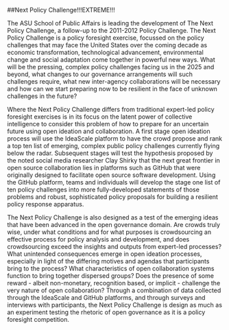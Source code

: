 ##Next Policy Challenge!!!EXTREME!!!

The ASU School of Public Affairs is leading the development of The Next Policy Challenge, a follow-up to the 2011-2012 Policy Challenge. The Next Policy Challenge is a policy foresight exercise, focussed on the policy challenges that may face the United States over the coming decade as economic transformation, technological advancement, environmental change and social adaptation come together in powerful new ways. What will be the pressing, complex policy challenges facing us in the 2025 and beyond, what changes to our governance arrangements will such challenges require, what new inter-agency collaborations will be necessary and how can we start preparing now to be resilient in the face of unknown challenges in the future?

Where the Next Policy Challenge differs from traditional expert-led policy foresight exercises is in its focus on the latent power of collective intelligence to consider this problem of how to prepare for an uncertain future using open ideation and collaboration. A first stage open ideation process will use the IdeaScale platform to have the crowd propose and rank a top ten list of emerging, complex public policy challenges currently flying below the radar. Subsequent stages will test the hypothesis proposed by the noted social media researcher Clay Shirky that the next great frontier in open source collaboration lies in platforms such as GitHub that were originally designed to facilitate open source software development. Using the GitHub platform, teams and individuals will develop the stage one list of ten policy challenges into more fully-developed statements of those problems and robust, sophisticated policy proposals for building a resilient policy response apparatus.

The Next Policy Challenge is also designed as a test of the emerging ideas that have been advanced in the open governance domain. Are crowds truly wise, under what conditions and for what purposes is crowdsourcing an effective process for policy analysis and development, and does crowdsourcing exceed the insights and outputs from expert-led processes? What unintended consequences emerge in open ideation processes, especially in light of the differing motives and agendas that participants bring to the process? What characteristics of open collaboration systems function to bring together dispersed groups? Does the presence of some reward - albeit non-monetary, recognition based, or implicit - challenge the very nature of open collaboration? Through a combination of data collected through the IdeaScale and GitHub platforms, and through surveys and interviews with participants, the Next Policy Challenge is design as much as an experiment testing the rhetoric of open governance as it is a policy foresight competition.
